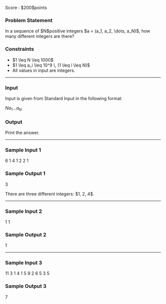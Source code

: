 
<div>

<span>

<span>

<p>
Score : $200$points
</p>

<div>

<section>

### **Problem Statement**

<p>
In a sequence of $N$positive integers $a = (a_1, a_2, \dots, a_N)$, how many different integers are there?
</p>

</section>

</div>

<div>

<section>

### **Constraints**

<ul>

<li>
$1 \leq N \leq 1000$
</li>

<li>
$1 \leq a_i \leq 10^9 \, (1 \leq i \leq N)$
</li>

<li>
All values in input are integers.
</li>

</ul>

</section>

</div>

---

<div>

<div>

<section>

### **Input**

<p>
Input is given from Standard Input in the following format:
</p>

<div>

$N$$a_1$$\ldots$$a_N$
</div>

</section>

</div>

<div>

<section>

### **Output**

<p>
Print the answer.
</p>

</section>

</div>

</div>

---

<div>

<section>

### **Sample Input 1**

<div>

6
1 4 1 2 2 1

</div>

</section>

</div>

<div>

<section>

### **Sample Output 1**

<div>

3

</div>

<p>
There are three different integers: $1, 2, 4$.
</p>

</section>

</div>

---

<div>

<section>

### **Sample Input 2**

<div>

1
1

</div>

</section>

</div>

<div>

<section>

### **Sample Output 2**

<div>

1

</div>

</section>

</div>

---

<div>

<section>

### **Sample Input 3**

<div>

11
3 1 4 1 5 9 2 6 5 3 5

</div>

</section>

</div>

<div>

<section>

### **Sample Output 3**

<div>

7

</div>

</section>

</div>

</span>

</span>

</div>
